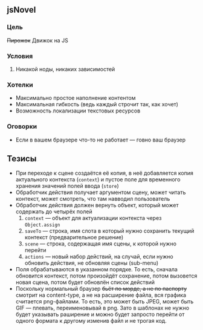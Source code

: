 ## jsNovel

### Цель
~~Пирожок~~ Движок на JS

### Условия
1. Никакой ноды, никаких зависимостей

### Хотелки
* Максимально простое наполнение контентом
* Максимальная гибкость (ведь каждый строчит так, как хочет)
* Возможность локализации текстовых ресурсов

### Оговорки
* Если в вашем браузере что-то не работает — говно ваш браузер

## Тезисы
* При переходе к сцене создаётся её копия, в неё добавляется копия актуального контекста (`context`) и пустое поле для временного хранения значений полей ввода (`store`)
* Обработчик действия получает аргументом сцену, может читать контекст, может смотреть, что там навводил пользователь
* Обработчик действия должен вернуть объект, который может содержать до четырёх полей
  1. `context` — объект для актуализации контекста через `Object.assign`
  2. `saveTo` — строка, имя слота в который нужно сохранить текущий контекст (предварительное решение)
  3. `scene` — строка, содержащая имя сцены, к которой нужно перейти
  4. `actions` — новый набор действий, на случай, если нужно обновить действия, не обновляя сцены (sub-menu)
* Поля обрабатываются в указанном порядке. То есть, сначала обновится контекст, потом произойдёт сохранение, потом вызовется новая сцена, потом будет обновлён список действий
* Поскольку нормальный браузер ~~бьёт по морде, а не по паспорту~~ смотрит на content-type, а не на расширение файла, вся графика считается png-файлами. То есть, это может быть JPEG, может быть GIF — плевать, переименовывай в png. Зато в шаблонах не нужно будет указывать раширение и можно будет запросто перейти от одного формата к другому изменив файл и не трогая код.